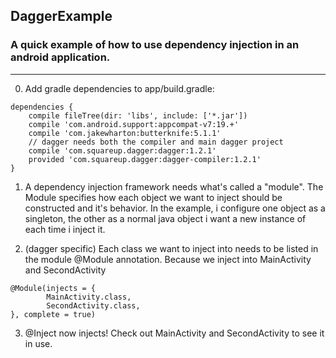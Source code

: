 ## DaggerExample
### A quick example of how to use dependency injection in an android application. 

---
0. Add gradle dependencies to app/build.gradle: 

```
dependencies {
    compile fileTree(dir: 'libs', include: ['*.jar'])
    compile 'com.android.support:appcompat-v7:19.+'
    compile 'com.jakewharton:butterknife:5.1.1'
    // dagger needs both the compiler and main dagger project
    compile 'com.squareup.dagger:dagger:1.2.1'
    provided 'com.squareup.dagger:dagger-compiler:1.2.1'
}

```

1. A dependency injection framework needs what's called a "module". The Module specifies how each object we want to inject should be constructed and it's behavior. In the example, i configure one object as a singleton, the other as a normal java object i want a new instance of each time i inject it. 

2. (dagger specific) Each class we want to inject into needs to be listed in the module @Module annotation. Because we inject into MainActivity and SecondActivity
```
@Module(injects = {
        MainActivity.class,
        SecondActivity.class,
}, complete = true)
```
3. @Inject now injects! Check out MainActivity and SecondActivity to see it in use. 